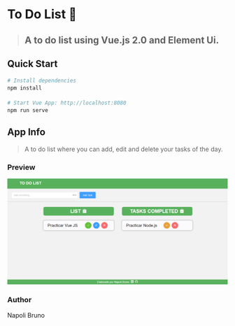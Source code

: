 # To Do List 📜

> <h2> A to do list using Vue.js 2.0 and Element Ui. </h2>

## Quick Start

```bash
# Install dependencies
npm install

# Start Vue App: http://localhost:8080
npm run serve
```

## App Info

> A to do list where you can add, edit and delete your tasks of the day.

### Preview

![Screenshot](src/assets/list.png)

### Author

Napoli Bruno